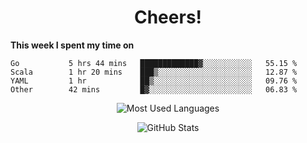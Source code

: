 <h1 align="center">Cheers!</h1>

**This week I spent my time on**
<!--START_SECTION:waka-->

```text
Go           5 hrs 44 mins   █████████████▓░░░░░░░░░░░   55.15 %
Scala        1 hr 20 mins    ███▒░░░░░░░░░░░░░░░░░░░░░   12.87 %
YAML         1 hr            ██▒░░░░░░░░░░░░░░░░░░░░░░   09.76 %
Other        42 mins         █▓░░░░░░░░░░░░░░░░░░░░░░░   06.83 %
```

<!--END_SECTION:waka-->

<p align="center"><img src="https://github-readme-stats.vercel.app/api/top-langs/?username=thnkrn&layout=compact&hide=html&theme=tokyonight" alt="Most Used Languages" /></p>

<p align="center"><img src="https://github-readme-stats.vercel.app/api?username=thnkrn&show_icons=true&count_private=true&theme=tokyonight" alt="GitHub Stats" /></p>

<!-- <p align="center"><a href="https://wakatime.com"><img src="https://wakatime.com/share/@thnkrn/40092326-d1bd-471b-89da-9a7c63939402.png" /></p>
 -->

